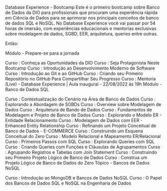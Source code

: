 Database Experience - Bootcamp
Este é o primeiro bootcamp sobre Banco de Dados da DIO para profissionais que procuram uma experiência rápida em Ciência de Dados para se aprimorar nos principais conceitos de banco de dados SQL e NoSQL. No Database Experience você vai passar por 54 horas de imersão, com experiências educacionais e mentorias exclusivas sobre modelagem de dados, SGBD, EER, arquitetura, queries entre outras.

Então:

 Módulo - Prepare-se para a jornada

 Curso : Conheça as Oportunidades da DIO
 Curso : Seja Protagonista Neste Bootcamp
 Curso : Introdução ao Desenvolvimento Moderno de Software
 Curso : Introdução ao Git e ao GitHub
 Curso : Criando seu Primeiro Repositório no GitHub Para Compartilhar Seu Progresso
 Curso : Mentoria (Live) - Database Experience | Aula inaugural - 22/08/2022 ás 19h
 Módulo - Banco de Dados SQL

 Curso : Contextualização do Cenário na Área de Banco de Dados
 Curso : Explorando a Abordagem de SGBDs
 Curso : Overview sobre Modelagem de Dados
 Curso : Arquitetura de Bando de Dados
 Curso : Fundamentos de Modelagem e Projeto de Banco de Dados
 Curso : Explorando o Modelo ER - Entidade Relacionamento
 Curso : Modelagem de Dados com EER - Enhanced Entity Relationship
 Curso : Refinando um Projeto Conceitual de Banco de Dados - E-COMMERCE
 Curso : Construindo um Esquena Conceitual do Zero
 Curso : Modelo Relacional e Mapeamento ER/Relacional
 Curso : Primeiros Passos com SQL
 Curso : Explorando Queries com SQL
 Curso : Criando Queries com Funções e Cláusulas de Agrupamentos
 Curso : Agrupando Registros e Tabelas com Join Statement
 Curso : Construindo seu Primeiro Projeto Lógico de Banco de Dados
 Curso : Construa um Projeto Lógico de Banco de Dados do Zero
 Tópico - Bancos de Dados NoSQL

 Curso : Introdução ao MongoDB e Bancos de Dados NoSQL
 Curso : O Papel dos Bancos de Dados SQL e NoSQL na Engenharia de Dados
